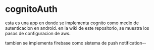 # cognitoAuth

esta es una app en donde se implementa cognito como medio de autenticacion en android.
en la wiki de este repositorio, se muestra los pasos de configuracion de aws.

tambien se implementa firebase como sistema de push notification--
